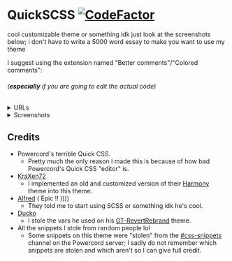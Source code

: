 # QuickSCSS [![CodeFactor](https://www.codefactor.io/repository/github/wathhr/quickscss/badge?s=5f2850cfa164e62ecf2eaa497b0a075cf28b67cf)](https://www.codefactor.io/repository/github/wathhr/quickscss)
cool customizable theme or something idk just look at the screenshots below; i don't have to write a 5000 word essay to make you want to use my theme

I suggest using the extension named "Better comments"/"Colored comments":
###### (**especially** if you are going to edit the actual code)

<details><summary>URLs</summary>﻿<!-- ZWS here -->

 - [VSCode](https://marketplace.visualstudio.com/items?itemName=aaron-bond.better-comments)
 - [Sublime text](https://packagecontrol.io/packages/Colored%20Comments)
 - [Atom](https://github.com/AndrewKralovec/atom-better-comments)

###### If your text editor is not listed, the extension probably has not been ported over to it

</details>

<details><summary>Screenshots</summary>﻿<!-- ZWS here -->

Titlebar  
![Titlebar](https://i.imgur.com/uJ61iCu.png)  

User popout  
![User-Popout](https://i.imgur.com/VxZrNCV.png)  

Join & Discovery buttons  
![Join-and-Discovery-buttons](https://i.imgur.com/Oxolxyo.png)  

Friend list
![Friend-list](https://i.imgur.com/gtHxjfO.png)

Stage Discovery tab
![Stage-Discovery-tab](https://i.imgur.com/2dst6tN.png)  

Nitro tab
![Nitro-Tab](https://i.imgur.com/7DxaPXg.png)  

</details>

## Credits
 - Powercord's terrible Quick CSS.
   - Pretty much the only reason i made this is because of how bad Powercord's Quick CSS "editor" is.
 - [KraXen72](https://github.com/KraXen72)
   - I implemented an old and customized version of their [Harmony](https://github.com/KraXen72/harmony-discord/) theme into this theme.
 - [Alfred](https://www.youtube.com/watch?v=NWD7iqtOJSE) ( Epic !! ))))
   - They told me to start using SCSS or something idk he's cool.
 - [Ducko](https://github.com/CanadaHonk)
   - I stole the vars he used on his [GT-RevertRebrand](https://github.com/Goose-Nest/GT-RevertRebrand) theme.
 - All the snippets I stole from random people lol
   - Some snippets on this theme were "stolen" from the [#css-snippets](https://canary.discord.com/channels/538759280057122817/755005803303403570/) channel on the Powercord server; I sadly do not remember which snippets are stolen and which aren't so I can give full credit.
